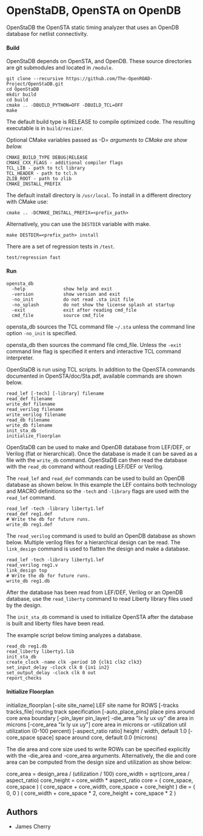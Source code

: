 # OpenStaDB, OpenSTA on OpenDB

OpenStaDB the OpenSTA static timing analyzer that uses an OpenDB
database for netlist connectivity.

#### Build

OpenStaDB depends on OpenSTA, and OpenDB. These source directories are
git submodules and located in `/module`.

```
git clone --recursive https://github.com/The-OpenROAD-Project/OpenStaDB.git
cd OpenStaDB
mkdir build
cd build
cmake .. -DBUILD_PYTHON=OFF -DBUILD_TCL=OFF
make
```

The default build type is RELEASE to compile optimized code.
The resulting executable is in `build/resizer`.

Optional CMake variables passed as -D<var>=<value> arguments to CMake are show below.

```
CMAKE_BUILD_TYPE DEBUG|RELEASE
CMAKE_CXX_FLAGS - additional compiler flags
TCL_LIB - path to tcl library
TCL_HEADER - path to tcl.h
ZLIB_ROOT - path to zlib
CMAKE_INSTALL_PREFIX
```

The default install directory is `/usr/local`.
To install in a different directory with CMake use:

```
cmake .. -DCMAKE_INSTALL_PREFIX=<prefix_path>
```

Alternatively, you can use the `DESTDIR` variable with make.

```
make DESTDIR=<prefix_path> install
```

There are a set of regression tests in `/test`.

```
test/regression fast
```

#### Run

```
opensta_db
  -help              show help and exit
  -version           show version and exit
  -no_init           do not read .sta init file
  -no_splash         do not show the license splash at startup
  -exit              exit after reading cmd_file
  cmd_file           source cmd_file
```

opensta_db sources the TCL command file `~/.sta` unless the command
line option `-no_init` is specified.

opensta_db then sources the command file cmd_file. Unless the `-exit`
command line flag is specified it enters and interactive TCL command
interpreter.

OpenStaDB is run using TCL scripts.  In addition to the OpenSTA
commands documented in OpenSTA/doc/Sta.pdf, available commands are
shown below.

```
read_lef [-tech] [-library] filename
read_def filename
write_def filename
read_verilog filename
write_verilog filename
read_db filename
write_db filename
init_sta_db
initialize_floorplan 
```

OpenStaDB can be used to make and OpenDB database from LEF/DEF, or
Verilog (flat or hierarchical). Once the database is made it can be
saved as a file with the `write_db` command. OpenStaDB can then read
the database with the `read_db` command without reading LEF/DEF or
Verilog.

The `read_lef` and `read_def` commands can be used to build an OpenDB
database as shown below. In this example the LEF contains both
technology and MACRO definitions so the `-tech` and `-library` flags
are used with the `read_lef` command.

```
read_lef -tech -library liberty1.lef
read_def reg1.def
# Write the db for future runs.
write_db reg1.def
```

The `read_verilog` command is used to build an OpenDB database as
shown below. Multiple verilog files for a hierarchical design can be
read.  The `link_design` command is used to flatten the design
and make a database.

```
read_lef -tech -library liberty1.lef
read_verilog reg1.v
link_design top
# Write the db for future runs.
write_db reg1.db
```

After the database has been read from LEF/DEF, Verilog or an OpenDB
database, use the `read_liberty` command to read Liberty library files
used by the design.

The `init_sta_db` command is used to initialize OpenSTA after the database
is built and liberty files have been read.

The example script below timing analyzes a database.

```
read_db reg1.db
read_liberty liberty1.lib
init_sta_db
create_clock -name clk -period 10 {clk1 clk2 clk3}
set_input_delay -clock clk 0 {in1 in2}
set_output_delay -clock clk 0 out
report_checks
```

#### Initialize Floorplan

initialize_floorplan
  [-site site_name]          LEF site name for ROWS
  [-tracks tracks_file]      routing track specification
  [-auto_place_pins]         place pins around core area boundary
  [-pin_layer pin_layer]
  -die_area "lx ly ux uy"    die area in microns
  [-core_area "lx ly ux uy"] core area in microns
or
  -utilization util          utilization (0-100 percent)
  [-aspect_ratio ratio]      height / width, default 1.0
  [-core_space space]        space around core, default 0.0 (microns)

The die area and core size used to write ROWs can be specified
explicitly with the -die_area and -core_area arguments. Alternatively,
the die and core area can be computed from the design size and
utilization as show below:

 core_area = design_area / (utilization / 100)
 core_width = sqrt(core_area / aspect_ratio)
 core_height = core_width * aspect_ratio
 core = ( core_space, core_space ) ( core_space + core_width, core_space + core_height )
 die = ( 0, 0 ) ( core_width + core_space * 2, core_height + core_space * 2 )

## Authors

* James Cherry
